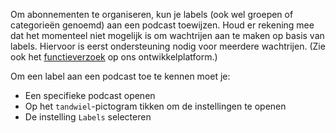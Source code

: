Om abonnementen te organiseren, kun je labels (ook wel groepen of categorieën
genoemd) aan een podcast toewijzen. Houd er rekening mee dat het momenteel niet
mogelijk is om wachtrijen aan te maken op basis van labels. Hiervoor is eerst
ondersteuning nodig voor meerdere wachtrijen. (Zie ook het [functieverzoek](https://github.com/AntennaPod/AntennaPod/issues/2648)
op ons ontwikkelplatform.)

Om een label aan een podcast toe te kennen moet je:

- Een specifieke podcast openen
- Op het `tandwiel`-pictogram tikken om de instellingen te openen
- De instelling `Labels` selecteren
